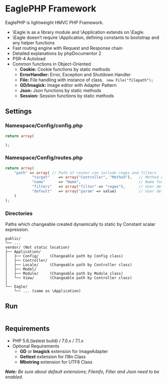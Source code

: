 # EaglePHP Framework

EaglePHP is lightweight HMVC PHP Framework.

* \Eagle is as a library module and \Application extends on \Eagle.
* \Eagle doesn’t require \Application, defining constants to bootstrap and any helper functions
* Fast routing engine with Request and Response chain
* Detailed explanations by phpDocumentor 2
* PSR-4 Autoload
* Common functions in Object-Oriented
	* **Cookie:** Cookie functions by static methods
	* **ErrorHandler:** Error, Exception and Shutdown Handler
	* **File:** File handling with instance of class. ``` new File("filepath");```
	* **GD/Imagick:** Image editor with Adapter Pattern
	* **Json:** Json functions by static methods
	* **Session:** Session functions by static methods


## Settings

### Namespace/Config/config.php

```PHP
return array(

);
```
### Namespace/Config/routes.php

```PHP
return array(
	"path" => array( // Path of router can include regex and filters
			"target"	=> array("Controller", "Method"),	// Method of Controller
			"name"		=> "Name",							// Name for route (optional)
			"filters"	=> array("filter" => "regex"),		// User defined filters (optional)
			"default"	=> array("param" => value)			// User defined default parameters (optional)
	)
);
```

### Directories

Paths which changeable created dynamically to static by Constant scalar expression.
```
public/
└── ...
vendor/	(Not static location)
├── Application/
│   ├── Config/		(Changeable path by Config class)
│   ├── Controller/
│   ├── Locale/		(Changeable path by Controller class)
│   ├── Model/
│   ├── Module/		(Changeable path by Module class)
│   └── View/		(Changeable path by Controller class)
│
└── Eagle/
    └── ... (same as \Application)
```


## Run

```PHP

```


## Requirements

* PHP 5.6.(lastest build) / 7.0.x / 7.1.x
* Optional Requirements
	* **GD** or **Imagick** extension for ImageAdapter
	* **Gettext** extension for I18n Class
	* **Mbstring** extension for UTF8 Class

*__Note:__ Be sure about default extensions; Fileinfo, Filter and Json need to be enabled.*
